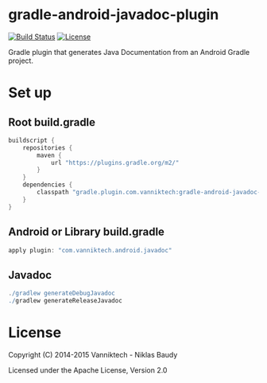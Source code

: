 # gradle-android-javadoc-plugin

[![Build Status](https://travis-ci.org/vanniktech/gradle-android-javadoc-plugin.svg)](https://travis-ci.org/vanniktech/gradle-android-javadoc-plugin)
[![License](http://img.shields.io/:license-apache-blue.svg)](http://www.apache.org/licenses/LICENSE-2.0.html)

Gradle plugin that generates Java Documentation from an Android Gradle project.

# Set up

## Root build.gradle

```groovy
buildscript {
    repositories {
        maven {
            url "https://plugins.gradle.org/m2/"
        }
    }
    dependencies {
        classpath "gradle.plugin.com.vanniktech:gradle-android-javadoc-plugin:0.2.1"
    }
}
```

## Android or Library build.gradle

```groovy
apply plugin: "com.vanniktech.android.javadoc"
```

## Javadoc

```groovy
./gradlew generateDebugJavadoc
./gradlew generateReleaseJavadoc
```

# License

Copyright (C) 2014-2015 Vanniktech - Niklas Baudy

Licensed under the Apache License, Version 2.0